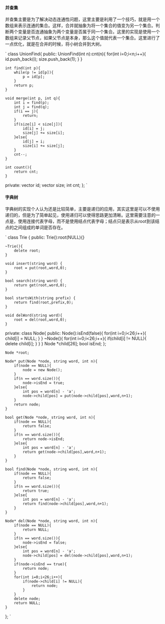 #### 并查集
并查集主要是为了解决动态连通性问题，这里主要是利用了一个技巧，就是用一个数组来表示连通的集合。这样，合并就抽象为将一个集合的值变为另一个集合。判断两个变量是否连通抽象为两个变量是否属于同一个集合。这里的实现是使用一个数组来记录父节点，如果父节点是本身，那么这个值就代表一个集合。这里进行了一点优化，就是在合并的时候，将小树合并到大树。

`
class UnionFind{
public:
    UnionFind(int n):cnt(n){
        for(int i=0;i<n;i++){
            id.push_back(i);
            size.push_back(1);
        }
    }

    int find(int p){
        while(p != id[p]){
            p = id[p];
        }
        return p;
    }

    void merge(int p, int q){
        int i = find(p);
        int j = find(q);
        if(i == j){
            return;
        }
        if(size[i] < size[j]){
            id[i] = j;
            size[j] += size[i];
        }else{
            id[j] = i;
            size[i] += size[j]; 
        }
        cnt--;
    }

    int count(){
        return cnt;
    }

private:
    vector<int> id;
    vector<int> size;
    int cnt;
};
`

#### 字典树

字典树的实现个人认为还是比较简单，主要是递归的应用，其实这里是可以不使用递归的，但是为了简单起见，使用递归可以使得思路更加清晰。这里需要注意的一点是，使用连接代表字母，而不是使用结点代表字母；结点只是表示从root到该结点的之间组成的单词是否存在。

`
class Trie {
public:
    Trie():root(NULL){}

    ~Trie(){
        delete root;
    }

    void insert(string word) {
        root = put(root,word,0);
    }
    
    bool search(string word) {
        return get(root,word,0);
    }
    
    bool startsWith(string prefix) {
        return find(root,prefix,0);
    }

    void delWord(string word){
        root = del(root,word,0);
    }

private:
    class Node{
    public:
        Node():isEnd(false){
            for(int i=0;i<26;i++){
                child[i] = NULL;
            }
        }
        ~Node(){
            for(int i=0;i<26;i++){
                if(child[i] != NULL){
                    delete child[i];
                }
            }
        }
        Node *child[26];
        bool isEnd;
    };

    Node *root;

    Node* put(Node *node, string word, int n){
        if(node == NULL){
            node = new Node();
        }    
        if(n == word.size()){
            node->isEnd = true;
        }else{
            int pos = word[n] - 'a';
            node->child[pos] = put(node->child[pos],word,n+1);
        }
        return node;
    }

    bool get(Node *node, string word, int n){
        if(node == NULL){
            return false;
        }
        if(n == word.size()){
            return node->isEnd;
        }else{
            int pos = word[n] - 'a';
            return get(node->child[pos],word,n+1);
        }
    }

    bool find(Node *node, string word, int n){
        if(node == NULL){
            return false;
        }
        if(n == word.size()){
            return true;
        }else{
            int pos = word[n] - 'a';
            return find(node->child[pos],word,n+1);
        }
    }

    Node* del(Node *node, string word, int n){
        if(node == NULL){
            return NULL;
        }
        if(n == word.size()){
            node->isEnd = false;
        }else{
            int pos = word[n] - 'a';
            node->child[pos] = del(node->child[pos],word,n+1);
        }
        if(node->isEnd == true){
            return node;
        }
        for(int i=0;i<26;i++){
            if(node->child[i] != NULL){
                return node;
            }
        }
        delete node;
        return NULL;
    }
};
`






























